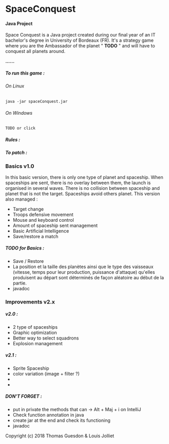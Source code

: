 # SpaceConquest
 
#### Java Project

Space Conquest is a Java project created during our final year of an IT bachelor's degree in University of Bordeaux (FR).
It's a strategy game where you are the Ambassador of the planet " **TODO** " and will have to conquest all planets around.

**......**

##### To run this game :
###### On Linux 
    java -jar spaceConquest.jar
###### On Windows
    TODO or click

##### Rules :


##### To patch :
    

### Basics v1.0
In this basic version, there is only one type of planet and spaceship. When spaceships are sent, there is no overlay between them, the launch is organised in several waves.
There is no collision between spaceship and planet that is not the target. Spaceships avoid others planet.
This version also managed :
- Target change
- Troops defensive movement
- Mouse and keyboard control
- Amount of spaceship sent management
- Basic Artificial Intelligence
- Save/restore a match




##### TODO for Basics :
- Save / Restore
- La position et la taille des planètes ainsi que le type des vaisseaux (vitesse, temps pour leur production, puissance d'attaque) qu'elles produisent au départ sont déterminés de façon aléatoire au début de la partie.
- javadoc
### Improvements v2.x

##### v2.0 :
- 2 type of spaceships
- Graphic optimization
- Better way to select squadrons
- Explosion management


##### v2.1 :
- Sprite Spaceship
- color variation (image + filter ?)
-
-



##### DON'T FORGET :
- put in private the methods that can -> Alt + Maj + i on IntelliJ
- Check function annotation in java
- create jar at the end and check its functioning
- javadoc





Copyright (c) 2018 Thomas Guesdon & Louis Jolliet